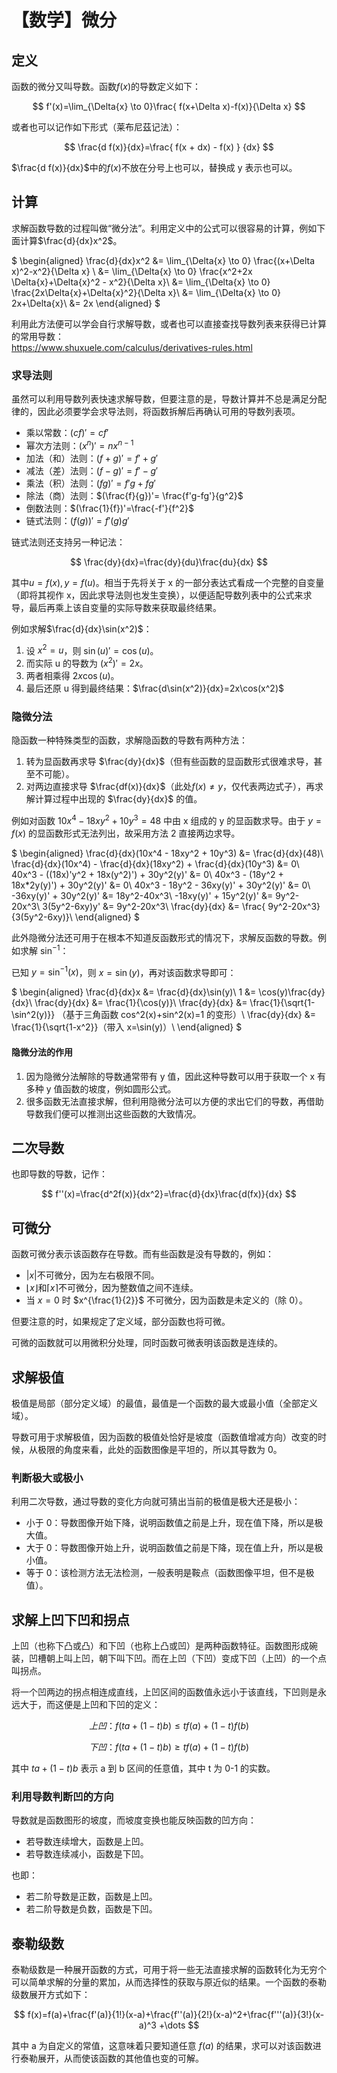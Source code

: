 # 【数学】微分

## 定义

函数的微分又叫导数。函数$f(x)$的导数定义如下：

$$
f'(x)=\lim_{\Delta{x} \to 0}\frac{ f(x+\Delta x)-f(x)}{\Delta x}
$$

或者也可以记作如下形式（莱布尼茲记法）：

$$
\frac{d f(x)}{dx}=\frac{ f(x + dx) - f(x) } {dx}
$$

$\frac{d f(x)}{dx}$中的$f(x)$不放在分号上也可以，替换成 y 表示也可以。

## 计算

求解函数导数的过程叫做“微分法”。利用定义中的公式可以很容易的计算，例如下面计算$\frac{d}{dx}x^2$。

$
\begin{aligned}
\frac{d}{dx}x^2 
&= \lim_{\Delta{x} \to 0} \frac{(x+\Delta x)^2-x^2}{\Delta x} \\
&= \lim_{\Delta{x} \to 0} \frac{x^2+2x \Delta{x}+\Delta{x}^2 - x^2}{\Delta x}\\
&= \lim_{\Delta{x} \to 0} \frac{2x\Delta{x}+\Delta{x}^2}{\Delta x}\\
&= \lim_{\Delta{x} \to 0} 2x+\Delta{x}\\
&= 2x
\end{aligned}
$

利用此方法便可以学会自行求解导数，或者也可以直接查找导数列表来获得已计算的常用导数：  
https://www.shuxuele.com/calculus/derivatives-rules.html

### 求导法则

虽然可以利用导数列表快速求解导数，但要注意的是，导数计算并不总是满足分配律的，因此必须要学会求导法则，将函数拆解后再确认可用的导数列表项。

- 乘以常数：$(cf)'=cf'$
- 幂次方法则：$(x^n)'=nx^{n-1}$
- 加法（和）法则：$(f+g)'=f'+g'$
- 减法（差）法则：$(f-g)'=f'-g'$
- 乘法（积）法则：$(fg)'=f'g + fg'$
- 除法（商）法则：$(\frac{f}{g})'= \frac{f'g-fg'}{g^2}$
- 倒数法则：$(\frac{1}{f})'=\frac{-f'}{f^2}$
- 链式法则：$(f(g))' = f'(g)g'$

链式法则还支持另一种记法：

$$
\frac{dy}{dx}=\frac{dy}{du}\frac{du}{dx}
$$

其中$u=f(x),y=f(u)$。相当于先将关于 x 的一部分表达式看成一个完整的自变量（即将其视作 x，因此求导法则也发生变换），以便适配导数列表中的公式来求导，最后再乘上该自变量的实际导数来获取最终结果。

例如求解$\frac{d}{dx}\sin(x^2)$：

1. 设 $x^2=u$，则 $\sin(u)'=\cos(u)$。
2. 而实际 u 的导数为 $(x^2)'=2x$。
3. 两者相乘得 $2x\cos(u)$。
4. 最后还原 u 得到最终结果：$\frac{d\sin(x^2)}{dx}=2x\cos(x^2)$

### 隐微分法

隐函数一种特殊类型的函数，求解隐函数的导数有两种方法：

1. 转为显函数再求导 $\frac{dy}{dx}$（但有些函数的显函数形式很难求导，甚至不可能）。
2. 对两边直接求导 $\frac{df(x)}{dx}$（此处$f(x) \ne y$，仅代表两边式子），再求解计算过程中出现的 $\frac{dy}{dx}$ 的值。

例如对函数 $10x^4 - 18xy^2 + 10y^3 = 48$ 中由 x 组成的 y 的显函数求导。由于 $y=f(x)$ 的显函数形式无法列出，故采用方法 2 直接两边求导。

$
\begin{aligned}
\frac{d}{dx}(10x^4 - 18xy^2 + 10y^3) &= \frac{d}{dx}(48)\\
\frac{d}{dx}(10x^4) - \frac{d}{dx}(18xy^2) + \frac{d}{dx}(10y^3) &= 0\\
40x^3 - ((18x)'y^2 + 18x(y^2)') + 30y^2(y)' &= 0\\
40x^3 - (18y^2 + 18x*2y(y)') + 30y^2(y)' &= 0\\
40x^3 - 18y^2 - 36xy(y)' + 30y^2(y)' &= 0\\
-36xy(y)' + 30y^2(y)' &= 18y^2-40x^3\\
-18xy(y)' + 15y^2(y)' &= 9y^2-20x^3\\
3(5y^2-6xy)y' &= 9y^2-20x^3\\
\frac{dy}{dx} &= \frac{ 9y^2-20x^3}{3(5y^2-6xy)}\\
\end{aligned}
$

此外隐微分法还可用于在根本不知道反函数形式的情况下，求解反函数的导数。例如求解 $\sin^{-1}$：

已知 $y=\sin^{-1}(x)$，则 $x=\sin(y)$，再对该函数求导即可：

$
\begin{aligned}
\frac{d}{dx}x &= \frac{d}{dx}\sin(y)\\
1 &= \cos(y)\frac{dy}{dx}\\
\frac{dy}{dx} &= \frac{1}{\cos(y)}\\
\frac{dy}{dx} &= \frac{1}{\sqrt{1-\sin^2(y)}} （基于三角函数 cos^2(x)+sin^2(x)=1 的变形）\\
\frac{dy}{dx} &= \frac{1}{\sqrt{1-x^2}}（带入 x=\sin(y)）\\
\end{aligned}
$

#### 隐微分法的作用

1. 因为隐微分法解除的导数通常带有 y 值，因此这种导数可以用于获取一个 x 有多种 y 值函数的坡度，例如圆形公式。
2. 很多函数无法直接求解，但利用隐微分法可以方便的求出它们的导数，再借助导数我们便可以推测出这些函数的大致情况。

## 二次导数

也即导数的导数，记作：

$$
f''(x)=\frac{d^2f(x)}{dx^2}=\frac{d}{dx}\frac{d(fx)}{dx}
$$

## 可微分

函数可微分表示该函数存在导数。而有些函数是没有导数的，例如：

- $|x|$不可微分，因为左右极限不同。
- $\lfloor x \rfloor$和$\lceil x \rceil$不可微分，因为整数值之间不连续。
- 当 $x=0$ 时 $x^{\frac{1}{2}}$ 不可微分，因为函数是未定义的（除 0）。

但要注意的时，如果规定了定义域，部分函数也将可微。

可微的函数就可以用微积分处理，同时函数可微表明该函数是连续的。

## 求解极值

极值是局部（部分定义域）的最值，最值是一个函数的最大或最小值（全部定义域）。

导数可用于求解极值，因为函数的极值处恰好是坡度（函数值增减方向）改变的时候，从极限的角度来看，此处的函数图像是平坦的，所以其导数为 0。

### 判断极大或极小

利用二次导数，通过导数的变化方向就可猜出当前的极值是极大还是极小：

- 小于 0：导数图像开始下降，说明函数值之前是上升，现在值下降，所以是极大值。
- 大于 0：导数图像开始上升，说明函数值之前是下降，现在值上升，所以是极小值。
- 等于 0：该检测方法无法检测，一般表明是鞍点（函数图像平坦，但不是极值）。

## 求解上凹下凹和拐点

上凹（也称下凸或凸）和下凹（也称上凸或凹）是两种函数特征。函数图形成碗装，凹槽朝上叫上凹，朝下叫下凹。而在上凹（下凹）变成下凹（上凹）的一个点叫拐点。

将一个凹两边的拐点相连成直线，上凹区间的函数值永远小于该直线，下凹则是永远大于，而这便是上凹和下凹的定义：

$$
上凹： f(ta+(1-t)b) \leq tf(a)+(1-t)f(b)
$$

$$
下凹： f(ta+(1-t)b) \geq tf(a)+(1-t)f(b)
$$

其中 $ta+(1-t)b$ 表示 a 到 b 区间的任意值，其中 t 为 0-1 的实数。

### 利用导数判断凹的方向

导数就是函数图形的坡度，而坡度变换也能反映函数的凹方向：

- 若导数连续增大，函数是上凹。
- 若导数连续减小，函数是下凹。

也即：

- 若二阶导数是正数，函数是上凹。
- 若二阶导数是负数，函数是下凹。

## 泰勒级数

泰勒级数是一种展开函数的方式，可用于将一些无法直接求解的函数转化为无穷个可以简单求解的分量的累加，从而选择性的获取与原近似的结果。一个函数的泰勒级数展开方式如下：

$$
f(x)=f(a)+\frac{f'(a)}{1!}(x-a)+\frac{f''(a)}{2!}(x-a)^2+\frac{f'''(a)}{3!}(x-a)^3 +\dots
$$

其中 a 为自定义的常值，这意味着只要知道任意 $f(a)$ 的结果，求可以对该函数进行泰勒展开，从而使该函数的其他值也变的可解。
